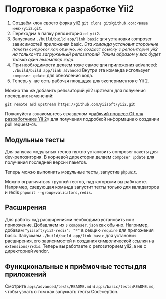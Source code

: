 Подготовка к разработке Yii2
============================

1. Создаём клон своего форка yii2 `git clone git@github.com:<ваше имя>/yii2.git`.
2. Переходим в папку репозитория `cd yii2`.
3. Запускаем `./build/build app/link basic` для установки composer зависимостей приложения basic.
   *Эта команда установит сторонние пакеты composer как обычно, но создаст ссылку с репозитория yii2 
   на только что загруженный репозиторий. Таким образом у вас будет только один экземпляр кода.*
4. При необходимости делаем тоже самое для приложения advanced: `./build/build app/link advanced`
   Внутри эта команда использует `composer update` для обновления кода.
5. Теперь у нас есть рабочая площадка для экспериментов с Yii 2.

Можно так же добавить репозиторий yii2 upstream для получения последних изменений:

```
git remote add upstream https://github.com/yiisoft/yii2.git
```

Пожалуйста ознакомьтесь с  разделом «[рабочий процесс Git для разработчиков Yii 2](git-workflow.md)» 
для получения подробной информации о создании pull request-ов.

Модульные тесты
---------------

Для запуска модульных тестов нужно установить composer пакеты для dev-репозитория.
В корневой директории делаем `composer update` для получения последней версии пакетов.

Теперь можно выполнить модульные тесты, запустив `phpunit`.

Можно ограничиться группой тестов, над которыми вы работаете. Например, следующая команда запустит тесты только для
валидаторов и redis `phpunit --group=validators,redis`.

Расширения
----------

Для работы над расширениями необходимо установить их в приложение. Добавляем их в `composer.json` как обычно. Например,
добавим `"yiisoft/yii2-redis": "*"` в секцию `require` для приложения basic.
Запускаем `./build/build app/link basic` для установки расширения, его зависимостей и создания символической 
ссылки на `extensions/redis`. Теперь вы работаете с репозиторием yii2, а не с директорией vendor.

Функциональные и приёмочные тесты для приложений
------------------------------------------------

Смотрите `apps/advanced/tests/README.md` и `apps/basic/tests/README.md`, чтобы узнать о том как запускать
тесты Codeception.
